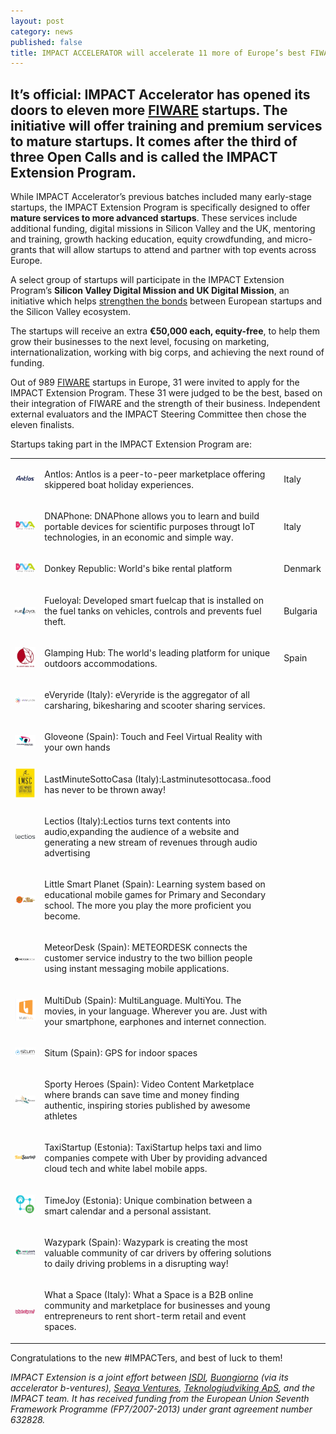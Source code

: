 ```yaml
---
layout: post
category: news
published: false
title: IMPACT ACCELERATOR will accelerate 11 more of Europe’s best FIWARE startups
---
```

## It’s official: IMPACT Accelerator has opened its doors to eleven more [FIWARE](https://www.fiware.org/) startups. The initiative will offer training and premium services to mature startups. It comes after the third of three Open Calls and is called the **IMPACT Extension Program**.

While IMPACT Accelerator’s previous batches included many early-stage startups, the IMPACT Extension Program is specifically designed to offer **mature services to more advanced startups**. These services include additional funding, digital missions in Silicon Valley and the UK, mentoring and training, growth hacking education, equity crowdfunding, and micro-grants that will allow startups to attend and partner with top events across Europe.

A select group of startups will participate in the IMPACT Extension Program’s **Silicon Valley Digital Mission and UK Digital Mission**, an initiative which helps [strengthen the bonds](https://medium.com/@IMPACT_Accelerator/building-a-bridge-between-europe-and-silicon-valley-8ec7b227bca6) between European startups and the Silicon Valley ecosystem.

The startups will receive an extra **€50,000 each, equity-free**, to help them grow their businesses to the next level, focusing on marketing, internationalization, working with big corps, and achieving the next round of funding.

Out of 989 [FIWARE](https://www.fiware.org/) startups in Europe, 31 were invited to apply for the IMPACT Extension Program. These 31 were judged to be the best, based on their integration of FIWARE and the strength of their business. Independent external evaluators and the IMPACT Steering Committee then chose the eleven finalists.

Startups taking part in the IMPACT Extension Program are:

<table class="table">
<tr>
<td>
<a href="https://www.antlos.com/"><img src="/assets/empresas3/antlos.png"></a>
</td>
<td>
<p>Antlos: Antlos is a peer-to-peer marketplace offering skippered boat holiday experiences.</p>
</td>
<td>
<p>Italy</p>
</td>
</tr>

<tr>
<td>
<a href="http://www.dnaphone.it"><img src="/assets/winners-2nd/dnaphone.png"></a>
</td>
<td>
<p>DNAPhone: DNAPhone allows you to learn and build portable devices for scientific purposes througt IoT technologies, in an economic and simple way.</p>
</td>
<td>
<p>Italy</p>
</td>
</tr>

<tr>
<td>
<a href="http://www.donkey.bike/"><img src="/assets/winners-2nd/dnaphone.png"></a>
</td>
<td>
<p>Donkey Republic: World's bike rental platform</p>
</td>
<td>
<p>Denmark</p>
</td>
</tr>

<tr>
<td>
<a href="http://www.fueloyal.com"><img src="/assets/winners-2nd/fueloyal.png"></a>
</td>
<td>
<p>Fueloyal: Developed smart fuelcap that is installed on the fuel tanks on vehicles, controls and prevents fuel theft.</p>
</td>
<td>
<p>Bulgaria</p>
</td>
</tr>

<tr>
<td>
<a href="http://www.glampinghub.com"><img src="/assets/winners-2nd/glampinghub.png"></a>
</td>
<td>
<p>Glamping Hub: The world's leading platform for unique outdoors accommodations.</p>
</td>
<td>
<p>Spain</p>
</td>
</tr>

<tr>
<td>
<img src="/assets/empresas3/everyride.png">
</td>
<td>
<p>eVeryride (Italy): eVeryride is the aggregator of all carsharing, bikesharing and scooter sharing services.</p>
</td>
</tr>
<tr>
<td>
<img src="/assets/empresas3/neurodigital.png">
</td>
<td>
<p>Gloveone (Spain):	Touch and Feel Virtual Reality with your own hands</p>
</td>
</tr>
<tr>
<td>
<img src="/assets/empresas3/lmsc.png">
</td>
<td>
<p>LastMinuteSottoCasa (Italy):Lastminutesottocasa..food has never to be thrown away!</p>
</td>
</tr>
<tr>
<td>
<img src="/assets/empresas3/lectios.png">
</td>
<td>
<p>Lectios (Italy):Lectios turns text contents into audio,expanding the audience of a website and generating a new stream of revenues through audio advertising</p>
</td>
</tr>
<tr>
<td>
<img src="/assets/empresas3/little.png">
</td>
<td>
<p>Little Smart Planet (Spain): Learning system based on educational mobile games for Primary and Secondary school. The more you play the more proficient you become.</p>
</td>
</tr>
<tr>
<td>
<img src="/assets/empresas3/meteor.png">
</td>
<td>
<p>MeteorDesk (Spain): METEORDESK connects the customer service industry to the two billion people using instant messaging mobile applications.</p>
</td>
</tr>
<tr>
<td>
<img src="/assets/empresas3/multidub.png">
</td>
<td>
<p>MultiDub (Spain): MultiLanguage. MultiYou. The movies, in your language. Wherever you are. Just with your smartphone, earphones and internet connection.</p>
</td>
</tr>
<tr>
<td>
<img src="/assets/empresas3/situm.png">
</td>
<td>
<p>Situm (Spain): GPS for indoor spaces</p>
</td>
</tr>
<tr>
<td>
<img src="/assets/empresas3/sporty.png">
</td>
<td>
<p>Sporty Heroes (Spain): Video Content Marketplace where brands can save time and money finding authentic, inspiring stories published by awesome athletes</p>
</td>
</tr>
<tr>
<td>
<img src="/assets/empresas3/taxy.png">
</td>
<td>
<p>TaxiStartup (Estonia): TaxiStartup helps taxi and limo companies compete with Uber by providing advanced cloud tech and white label mobile apps.</p>
</td>
</tr>
<tr>
<td>
<img src="/assets/empresas3/timejoy.png">
</td>
<td>
<p>TimeJoy (Estonia): Unique combination between a smart calendar and a personal assistant.</p>
</td>
</tr>
<tr>
<td>
<img src="/assets/empresas3/wazy.png">
</td>
<td>
<p>Wazypark (Spain): Wazypark is creating the most valuable community of car drivers by offering solutions to daily driving problems in a disrupting way!</p>
</td>
</tr>
<tr>
<td>
<img src="/assets/empresas3/whataspace.png">
</td>
<td>
<p>What a Space (Italy): What a Space is a B2B online community and marketplace for businesses and young entrepreneurs to rent short-term retail and event spaces.</p>
</td>
</tr>
</table>


Congratulations to the new #IMPACTers, and best of luck to them!

_IMPACT Extension is a joint effort between [ISDI](http://www.isdi.es/), [Buongiorno](http://www.buongiorno.com/) (via its accelerator b-ventures), [Seaya Ventures](http://seayaventures.com/en/), [Teknologiudviking ApS](http://www.technology-development.eu/), and the IMPACT team. It has received funding from the European Union Seventh Framework Programme (FP7/2007-2013) under grant agreement number 632828._
